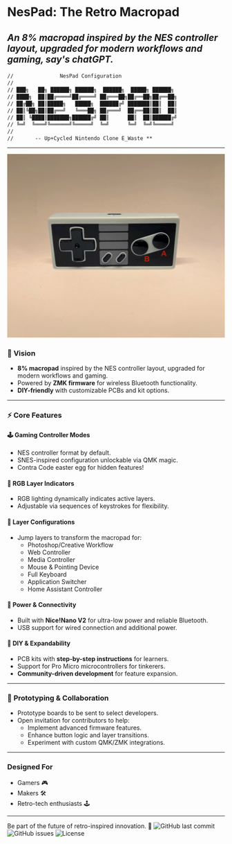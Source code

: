# NesPad: The Retro Macropad

*An 8% macropad inspired by the NES controller layout, upgraded for modern workflows and gaming, say's chatGPT.*
---
```
//               NesPad Configuration    
//              
// ███╗   ██╗ ██████╗ ██████╗  ██████╗  █████╗ ██████╗ 
// ████╗  ██║██╔════╝██╔════╝ ██╔═══██╗██╔══██╗██╔══██╗
// ██╔██╗ ██║█████╗   █████╗  ██████╔╝ ███████║██║  ██║
// ██║╚██╗██║██╔══╝   ╚═══██╗ ██╔═══╝  ██╔══██║██║  ██║
// ██║ ╚████║███████╗██████╔╝ ██║      ██║  ██║██████╔╝
// ╚═╝  ╚═══╝╚══════╝╚═════╝  ╚═╝      ╚═╝  ╚═╝╚═════╝
// 
//       -- Up+Cycled Nintendo Clone E_Waste **
```
---
![NesPad LED Animation](assets/led-fade-loop.gif)

### 🎨 **Vision**
- **8% macropad** inspired by the NES controller layout, upgraded for modern workflows and gaming.
- Powered by **ZMK firmware** for wireless Bluetooth functionality.
- **DIY-friendly** with customizable PCBs and kit options.

---

### ⚡ **Core Features**

#### 🕹️ Gaming Controller Modes
- NES controller format by default.
- SNES-inspired configuration unlockable via QMK magic.
- Contra Code easter egg for hidden features!

#### 🌈 RGB Layer Indicators
- RGB lighting dynamically indicates active layers.
- Adjustable via sequences of keystrokes for flexibility.

#### 🔄 Layer Configurations
- Jump layers to transform the macropad for:
  - Photoshop/Creative Workflow
  - Web Controller
  - Media Controller
  - Mouse & Pointing Device
  - Full Keyboard
  - Application Switcher
  - Home Assistant Controller

#### 🔋 Power & Connectivity
- Built with **Nice!Nano V2** for ultra-low power and reliable Bluetooth.
- USB support for wired connection and additional power.

#### 🔧 DIY & Expandability
- PCB kits with **step-by-step instructions** for learners.
- Support for Pro Micro microcontrollers for tinkerers.
- **Community-driven development** for feature expansion.

---

### 🌟 **Prototyping & Collaboration**
- Prototype boards to be sent to select developers.
- Open invitation for contributors to help:
  - Implement advanced firmware features.
  - Enhance button logic and layer transitions.
  - Experiment with custom QMK/ZMK integrations.

---

### Designed For
- Gamers 🎮
- Makers 🛠️
- Retro-tech enthusiasts 🕹️

---

Be part of the future of retro-inspired innovation. 🚀
![GitHub last commit](https://img.shields.io/github/last-commit/eboy79/zmk-config-NesPad)
![GitHub issues](https://img.shields.io/github/issues/eboy79/zmk-config-NesPad)
![License](https://img.shields.io/github/license/eboy79/zmk-config-NesPad)


